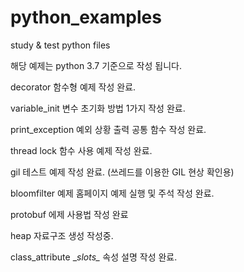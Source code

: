 # python_examples
study &amp; test python files

해당 예제는 python 3.7 기준으로 작성 됩니다.

decorator 함수형 예제 작성 완료.

variable_init 변수 초기화 방법 1가지 작성 완료.

print_exception 예외 상황 출력 공통 함수 작성 완료.

thread lock 함수 사용 예제 작성 완료.

gil 테스트 예제 작성 완료. (쓰레드를 이용한 GIL 현상 확인용)

bloomfilter 예제 홈페이지 예제 실행 및 주석 작성 완료.

protobuf 에제 사용법 작성 완료

heap 자료구조 생성 작성중.

class_attribute \__slots\__ 속성 설명 작성 완료.

